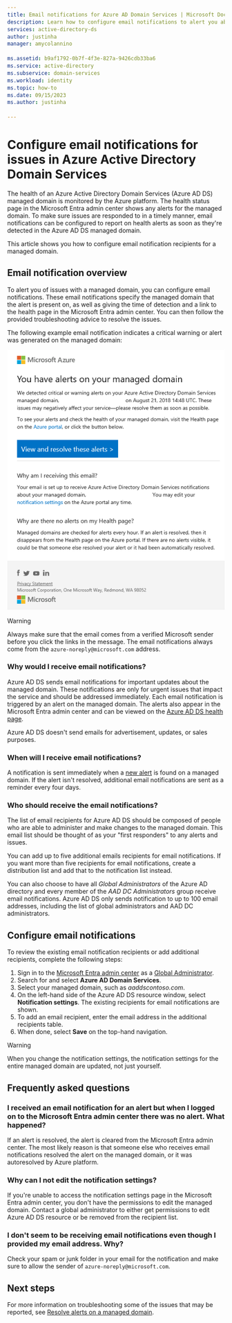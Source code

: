 ```yaml
---
title: Email notifications for Azure AD Domain Services | Microsoft Docs
description: Learn how to configure email notifications to alert you about issues in an Azure Active Directory Domain Services managed domain
services: active-directory-ds
author: justinha
manager: amycolannino

ms.assetid: b9af1792-0b7f-4f3e-827a-9426cdb33ba6
ms.service: active-directory
ms.subservice: domain-services
ms.workload: identity
ms.topic: how-to
ms.date: 09/15/2023
ms.author: justinha

---
```

# Configure email notifications for issues in Azure Active Directory Domain Services

The health of an Azure Active Directory Domain Services (Azure AD DS) managed domain is monitored by the Azure platform. The health status page in the Microsoft Entra admin center shows any alerts for the managed domain. To make sure issues are responded to in a timely manner, email notifications can be configured to report on health alerts as soon as they're detected in the Azure AD DS managed domain.

This article shows you how to configure email notification recipients for a managed domain.

## Email notification overview

To alert you of issues with a managed domain, you can configure email notifications. These email notifications specify the managed domain that the alert is present on, as well as giving the time of detection and a link to the health page in the Microsoft Entra admin center. You can then follow the provided troubleshooting advice to resolve the issues.

The following example email notification indicates a critical warning or alert was generated on the managed domain:

![Example email notification](./media/active-directory-domain-services-alerts/email-alert.png)

> [!WARNING]
> Always make sure that the email comes from a verified Microsoft sender before you click the links in the message. The email notifications always come from the `azure-noreply@microsoft.com` address.

### Why would I receive email notifications?

Azure AD DS sends email notifications for important updates about the managed domain. These notifications are only for urgent issues that impact the service and should be addressed immediately. Each email notification is triggered by an alert on the managed domain. The alerts also appear in the Microsoft Entra admin center and can be viewed on the [Azure AD DS health page][check-health].

Azure AD DS doesn't send emails for advertisement, updates, or sales purposes.

### When will I receive email notifications?

A notification is sent immediately when a [new alert][troubleshoot-alerts] is found on a managed domain. If the alert isn't resolved, additional email notifications are sent as a reminder every four days.

### Who should receive the email notifications?

The list of email recipients for Azure AD DS should be composed of people who are able to administer and make changes to the managed domain. This email list should be thought of as your "first responders" to any alerts and issues.

You can add up to five additional emails recipients for email notifications. If you want more than five recipients for email notifications, create a distribution list and add that to the notification list instead.

You can also choose to have all *Global Administrators* of the Azure AD directory and every member of the *AAD DC Administrators* group receive email notifications. Azure AD DS only sends notification to up to 100 email addresses, including the list of global administrators and AAD DC administrators.

## Configure email notifications

To review the existing email notification recipients or add additional recipients, complete the following steps:

1. Sign in to the [Microsoft Entra admin center](https://entra.microsoft.com) as a [Global Administrator](../active-directory/roles/permissions-reference.md#authentication-policy-administrator).
1. Search for and select **Azure AD Domain Services**.
1. Select your managed domain, such as *aaddscontoso.com*.
1. On the left-hand side of the Azure AD DS resource window, select **Notification settings**. The existing recipients for email notifications are shown.
1. To add an email recipient, enter the email address in the additional recipients table.
1. When done, select **Save** on the top-hand navigation.

> [!WARNING]
> When you change the notification settings, the notification settings for the entire managed domain are updated, not just yourself.

## Frequently asked questions

### I received an email notification for an alert but when I logged on to the Microsoft Entra admin center there was no alert. What happened?

If an alert is resolved, the alert is cleared from the Microsoft Entra admin center. The most likely reason is that someone else who receives email notifications resolved the alert on the managed domain, or it was autoresolved by Azure platform.

### Why can I not edit the notification settings?

If you're unable to access the notification settings page in the Microsoft Entra admin center, you don't have the permissions to edit the managed domain. Contact a global administrator to either get permissions to edit Azure AD DS resource or be removed from the recipient list.

### I don't seem to be receiving email notifications even though I provided my email address. Why?

Check your spam or junk folder in your email for the notification and make sure to allow the sender of `azure-noreply@microsoft.com`.

## Next steps

For more information on troubleshooting some of the issues that may be reported, see [Resolve alerts on a managed domain][troubleshoot-alerts].

<!-- INTERNAL LINKS -->
[check-health]: check-health.md
[troubleshoot-alerts]: troubleshoot-alerts.md
